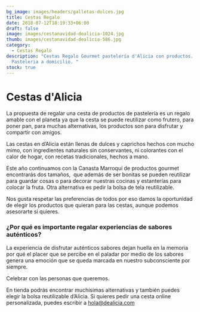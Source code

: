 ```yaml
---
bg_image: images/headers/galletas-dulces.jpg
title: Cestas Regalo
date: 2018-07-12T18:19:33+06:00
draft: false
image: images/cestanavidad-dealicia-1024.jpg
thumb: images/cestanavidad-dealicia-586.jpg
category:
  - Cestas Regalo
description: "Cestas Regalo Gourmet pastelería d'Alicia con productos.
  Pasteleria a domicilio. "
stock: true
---
```

# Cestas d'Alicia

La propuesta de regalar una cesta de productos de pastelería es un regalo amable con el planeta ya que la cesta se puede reutilizar como frutero, para poner pan, para muchas alternativas, los productos son para disfrutar y compartir con amigos. 

Las cestas en d’Alicia están llenas de dulces y caprichos hechos con mucho mimo, con ingredientes naturales sin conservantes, ni colorantes con el calor de hogar, con recetas tradicionales, hechos a mano. 

Este año continuamos con la Canasta Marroquí de productos gourmet encontrarás dos tamaños,  que además de ser bonitas se pueden reutilizar para guardar cosas o para decorar nuestras cocinas y estanterías para colocar la fruta. Otra alternativa es pedir la bolsa de tela reutilizable.

Nos gusta respetar las preferencias de todos por eso damos la oportunidad de elegir los productos que quieran para las cestas, aunque podemos asesorarte si quieres.  

### ¿Por qué es importante regalar experiencias de sabores auténticos?

La experiencia de disfrutar auténticos sabores dejan huella en la memoria por qué el placer que se percibe en el paladar por medio de los sabores genera una emoción que se queda marcada en nuestro subconsciente por siempre.

Celebrar con las personas que queremos.

En tienda podrás encontrar muchísimas alternativas y también puedes elegir la bolsa reutilizable d’Alicia. Si quieres pedir una cesta online personalizada, puedes escribir a [hola@dealicia.com](https://www.dealicia.com/blog/cestas-navide%C3%B1as-dalicia/hola@dealicia.com)
